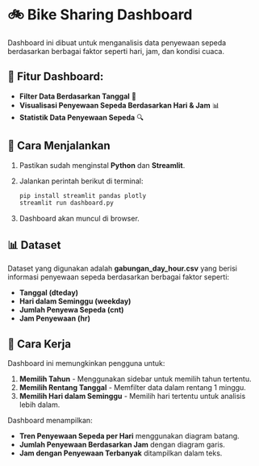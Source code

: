 # 🚲 Bike Sharing Dashboard

Dashboard ini dibuat untuk menganalisis data penyewaan sepeda berdasarkan berbagai faktor seperti hari, jam, dan kondisi cuaca.

## 📌 Fitur Dashboard:
- **Filter Data Berdasarkan Tanggal** 📆
- **Visualisasi Penyewaan Sepeda Berdasarkan Hari & Jam** 📊
- **Statistik Data Penyewaan Sepeda** 🔍

## 🚀 Cara Menjalankan

1. Pastikan sudah menginstal **Python** dan **Streamlit**.
2. Jalankan perintah berikut di terminal:

   ```bash
   pip install streamlit pandas plotly
   streamlit run dashboard.py
   ```

3. Dashboard akan muncul di browser.

## 📊 Dataset

Dataset yang digunakan adalah **gabungan_day_hour.csv** yang berisi informasi penyewaan sepeda berdasarkan berbagai faktor seperti:
- **Tanggal (dteday)**
- **Hari dalam Seminggu (weekday)**
- **Jumlah Penyewa Sepeda (cnt)**
- **Jam Penyewaan (hr)**

## 🔧 Cara Kerja
Dashboard ini memungkinkan pengguna untuk:
1. **Memilih Tahun** - Menggunakan sidebar untuk memilih tahun tertentu.
2. **Memilih Rentang Tanggal** - Memfilter data dalam rentang 1 minggu.
3. **Memilih Hari dalam Seminggu** - Memilih hari tertentu untuk analisis lebih dalam.

Dashboard menampilkan:
- **Tren Penyewaan Sepeda per Hari** menggunakan diagram batang.
- **Jumlah Penyewaan Berdasarkan Jam** dengan diagram garis.
- **Jam dengan Penyewaan Terbanyak** ditampilkan dalam teks.


